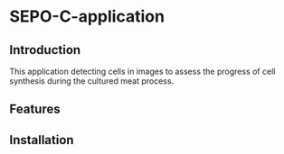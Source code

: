 # SEPO-C-application
## Introduction
This application detecting cells in images to assess the progress of cell synthesis during the cultured meat process.
## Features
## Installation
